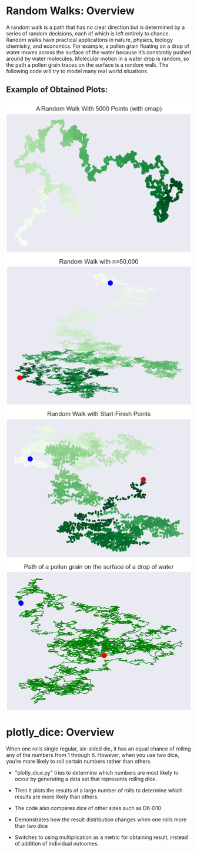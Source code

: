 # Random Walks: Overview

A random walk is a path that has no clear direction but is determined by a series of random decisions, each of which is left entirely to chance. Random walks have practical applications in nature, physics, biology chemistry, and economics. For example, a pollen grain floating on a drop of water moves across the surface of the water because it’s constantly pushed around by water molecules. Molecular motion in a water drop is random, so the path a pollen grain traces on the surface is a random walk. The following code will try to model many real world situations.

## Example of Obtained Plots:

![alt text](https://github.com/paabes/Data-Science/blob/main/random_walks/render_extracts/random_n%3D5000.png "n = 5k")
![alt text](https://github.com/paabes/Data-Science/blob/main/random_walks/render_extracts/n%3D50k.png "n = 50k")
![alt text](https://github.com/paabes/Data-Science/blob/main/random_walks/render_extracts/random_walk.png "Random Walk")
![alt text](https://github.com/paabes/Data-Science/blob/main/random_walks/render_extracts/pollen_grain_randomPath.png "Molecular Motion")

# plotly_dice: Overview

 When one rolls single regular, six-sided die, it has an equal chance of rolling any of the numbers from 1 through 6. However, when you use two dice, you’re more likely to roll certain numbers rather than others.

* "plotly_dice.py" tries to determine which numbers are most likely to occur by generating a data set that represents rolling dice.

* Then it plots the results of a large number of rolls to determine which results are more likely than others.

* The code also compares dice of other sizes such as D6-D10

* Demonstrates how the result distribution changes when one rolls more than two dice

* Switches to using multiplication as a metric for obtaining result, instead of addition of individual outcomes.









